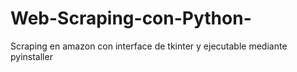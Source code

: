 # Web-Scraping-con-Python-
Scraping en amazon con interface de tkinter y ejecutable mediante pyinstaller
